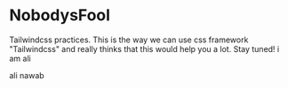 # NobodysFool
Tailwindcss practices.
This is the way we can use css framework "Tailwindcss" and really thinks that this would help you a lot.
Stay tuned!
i am ali



ali nawab
